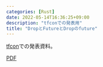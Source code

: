 ```yaml
---
categories: [Rust]
date: 2022-05-14T16:36:25+09:00
description: "tfconでの発表用"
title: "DropとFutureとDropのfuture"
---
```

<section data-markdown
    data-separator="\n===\n"
    data-vertical="\n---\n"
    data-notes="^Note:">


[tfcon](https://techfeed.io/events/techfeed-conference-2022)での発表資料。

[PDF](/pdf/tfcon.pdf)

</section>
